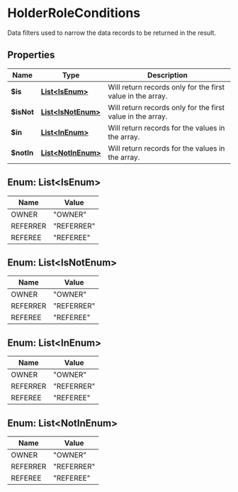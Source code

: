 

# HolderRoleConditions

Data filters used to narrow the data records to be returned in the result.

## Properties

| Name | Type | Description |
|------------ | ------------- | ------------- |
|**$is** | [**List&lt;IsEnum&gt;**](#List&lt;IsEnum&gt;) | Will return records only for the first value in the array. |
|**$isNot** | [**List&lt;IsNotEnum&gt;**](#List&lt;IsNotEnum&gt;) | Will return records only for the first value in the array. |
|**$in** | [**List&lt;InEnum&gt;**](#List&lt;InEnum&gt;) | Will return records for the values in the array. |
|**$notIn** | [**List&lt;NotInEnum&gt;**](#List&lt;NotInEnum&gt;) | Will return records for the values in the array. |



## Enum: List&lt;IsEnum&gt;

| Name | Value |
|---- | -----|
| OWNER | &quot;OWNER&quot; |
| REFERRER | &quot;REFERRER&quot; |
| REFEREE | &quot;REFEREE&quot; |



## Enum: List&lt;IsNotEnum&gt;

| Name | Value |
|---- | -----|
| OWNER | &quot;OWNER&quot; |
| REFERRER | &quot;REFERRER&quot; |
| REFEREE | &quot;REFEREE&quot; |



## Enum: List&lt;InEnum&gt;

| Name | Value |
|---- | -----|
| OWNER | &quot;OWNER&quot; |
| REFERRER | &quot;REFERRER&quot; |
| REFEREE | &quot;REFEREE&quot; |



## Enum: List&lt;NotInEnum&gt;

| Name | Value |
|---- | -----|
| OWNER | &quot;OWNER&quot; |
| REFERRER | &quot;REFERRER&quot; |
| REFEREE | &quot;REFEREE&quot; |




